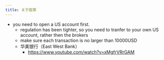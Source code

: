 ```yaml
---
title: 关于股票
---
```


- you need to open a US account first.
  - regulation has been tighter, so you need to tranfer to your own US account, rather then the brokers
  - make sure each transaction is no larger than 10000USD
  - 华美银行（East West Bank）
    - https://www.youtube.com/watch?v=xMgfrVRrGAM
